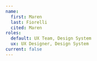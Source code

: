 ```yaml
---
name:
  first: Maren
  last: Fiorelli
  cited: Maren
roles:
  default: UX Team, Design System
  ux: UX Designer, Design System
current: false
---
```

